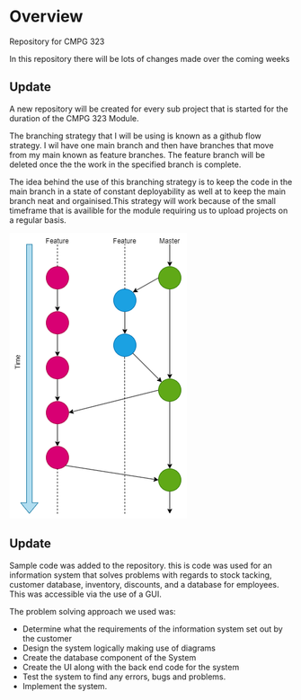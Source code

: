 # **Overview**
Repository for CMPG 323

In this repository there will be lots of changes made over the coming weeks 

## Update
A new repository will be created for every sub project that is started for the duration of the CMPG 323 Module. 

The branching strategy that I will be using is known as a github flow strategy. I wil have one main branch and then have branches that move from my main known as feature branches. The feature branch will be deleted once the the work in the specified branch is complete. 

The idea behind the use of this branching strategy is to keep the code in the main branch in a state of constant deployability as well at to keep the main branch neat and orgainised.This strategy will work because of the small timeframe that is availible for the module requiring us to upload projects on a regular basis.

![Image of branching strategy](branchingStrategy.png)

## Update
Sample code was added to the repository. this is code was used for an information system that solves problems with regards to stock tacking, customer database, inventory, discounts, and a database for employees.
This was accessible via the use of a GUI.

The problem solving approach we used was:
- Determine what the requirements of the information system set out by the customer 
- Design the system logically making use of diagrams 
- Create the database component of the System
- Create the UI along with the back end code for the system
- Test the system to find any errors, bugs and problems.
- Implement the system.

